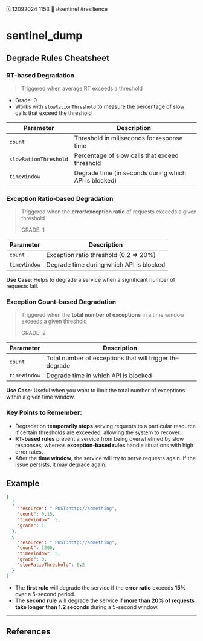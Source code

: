 🗓️ 12092024 1153
📎 #sentinel #resilience 

# sentinel_dump

## Degrade Rules Cheatsheet
### RT-based Degradation
> Triggered when average RT exceeds a threshold
- Grade: 0
- Works with `slowRationThreshold` to measure the percentage of slow calls that exceed the threshold

| Parameter             | Description                                           |
| --------------------- | ----------------------------------------------------- |
| `count`               | Threshold in miliseconds for response time            |
| `slowRationThreshold` | Percentage of slow calls that exceed threshold        |
| `timeWindow`          | Degrade time (in seconds during which API is blocked) |
### Exception Ratio-based Degradation
> Triggered when the **error/exception ratio** of requests exceeds a given threshold
> 
> GRADE: 1

| Parameter    | Description                              |
| ------------ | ---------------------------------------- |
| `count`      | Exception ratio threshold (0.2 => 20%)   |
| `timeWindow` | Degrade time during which API is blocked |
**Use Case**: Helps to degrade a service when a significant number of requests fail.

### Exception Count-based Degradation
> Triggered when the **total number of exceptions** in a time window exceeds a given threshold
> 
> GRADE: 2

| Parameter    | Description                                              |
| ------------ | -------------------------------------------------------- |
| `count`      | Total number of exceptions that will trigger the degrade |
| `timeWindow` | Degrade time in which API is blocked                     |
 **Use Case**: Useful when you want to limit the total number of exceptions within a given time window.

### **Key Points to Remember**:

- Degradation **temporarily stops** serving requests to a particular resource if certain thresholds are exceeded, allowing the system to recover.
- **RT-based rules** prevent a service from being overwhelmed by slow responses, whereas **exception-based rules** handle situations with high error rates.
- After the **time window**, the service will try to serve requests again. If the issue persists, it may degrade again.

## Example
```json
[
  {
    "resource": " POST:http://something",
    "count": 0.15,
    "timeWindow": 5,
    "grade": 1
  },
  {
    "resource": " POST:http://something",
    "count": 1200,
    "timeWindow": 5,
    "grade": 0,
    "slowRatioThreshold": 0.2
  }
]

```

- The **first rule** will degrade the service if the **error ratio** exceeds **15%** over a 5-second period.
- The **second rule** will degrade the service if **more than 20% of requests take longer than 1.2 seconds** during a 5-second window.
---

## References
